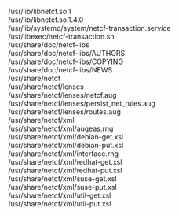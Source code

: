 /usr/lib/libnetcf.so.1  
/usr/lib/libnetcf.so.1.4.0  
/usr/lib/systemd/system/netcf-transaction.service  
/usr/libexec/netcf-transaction.sh  
/usr/share/doc/netcf-libs  
/usr/share/doc/netcf-libs/AUTHORS  
/usr/share/doc/netcf-libs/COPYING  
/usr/share/doc/netcf-libs/NEWS  
/usr/share/netcf  
/usr/share/netcf/lenses  
/usr/share/netcf/lenses/netcf.aug  
/usr/share/netcf/lenses/persist\_net\_rules.aug  
/usr/share/netcf/lenses/routes.aug  
/usr/share/netcf/xml  
/usr/share/netcf/xml/augeas.rng  
/usr/share/netcf/xml/debian-get.xsl  
/usr/share/netcf/xml/debian-put.xsl  
/usr/share/netcf/xml/interface.rng  
/usr/share/netcf/xml/redhat-get.xsl  
/usr/share/netcf/xml/redhat-put.xsl  
/usr/share/netcf/xml/suse-get.xsl  
/usr/share/netcf/xml/suse-put.xsl  
/usr/share/netcf/xml/util-get.xsl  
/usr/share/netcf/xml/util-put.xsl  
